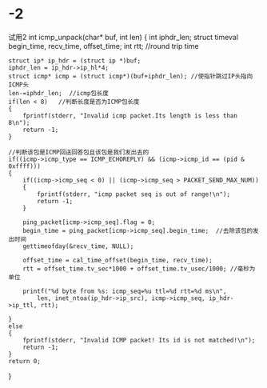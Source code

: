 # -2
试用2
int icmp_unpack(char* buf, int len)
{
    int iphdr_len;
    struct timeval begin_time, recv_time, offset_time;
    int rtt;  //round trip time

    struct ip* ip_hdr = (struct ip *)buf;
    iphdr_len = ip_hdr->ip_hl*4;
    struct icmp* icmp = (struct icmp*)(buf+iphdr_len); //使指针跳过IP头指向ICMP头
    len-=iphdr_len;  //icmp包长度
    if(len < 8)   //判断长度是否为ICMP包长度
    {
        fprintf(stderr, "Invalid icmp packet.Its length is less than 8\n");
        return -1;
    }

    //判断该包是ICMP回送回答包且该包是我们发出去的
    if((icmp->icmp_type == ICMP_ECHOREPLY) && (icmp->icmp_id == (pid & 0xffff))) 
    {
        if((icmp->icmp_seq < 0) || (icmp->icmp_seq > PACKET_SEND_MAX_NUM))
        {
            fprintf(stderr, "icmp packet seq is out of range!\n");
            return -1;
        }

        ping_packet[icmp->icmp_seq].flag = 0;
        begin_time = ping_packet[icmp->icmp_seq].begin_time;  //去除该包的发出时间
        gettimeofday(&recv_time, NULL);

        offset_time = cal_time_offset(begin_time, recv_time);
        rtt = offset_time.tv_sec*1000 + offset_time.tv_usec/1000; //毫秒为单位

        printf("%d byte from %s: icmp_seq=%u ttl=%d rtt=%d ms\n",
            len, inet_ntoa(ip_hdr->ip_src), icmp->icmp_seq, ip_hdr->ip_ttl, rtt);        

    }
    else
    {
        fprintf(stderr, "Invalid ICMP packet! Its id is not matched!\n");
        return -1;
    }
    return 0;
}
